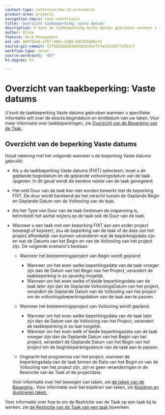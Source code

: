 ```yaml
---
content-type: reference;how-to-procedural
product-area: projects
navigation-topic: task-constraints
title: 'Overzicht taakbeperking: vaste datums'
description: U kunt de taakbeperking Vaste datums gebruiken wanneer u specifieke informatie wilt over de exacte begindatum en einddatum van uw taken. Voor meer informatie over taakbeperkingen, zie het overzicht van de Restrictie van de Taak.
author: Alina
feature: Work Management
exl-id: 084f54a6-e757-405c-b388-5d5f61608e71
source-git-commit: f2f825280204b56d2dc85efc7a315a4377e551c7
workflow-type: tm+mt
source-wordcount: '437'
ht-degree: 0%

---
```


# Overzicht van taakbeperking: Vaste datums

U kunt de taakbeperking Vaste datums gebruiken wanneer u specifieke informatie wilt over de exacte begindatum en einddatum van uw taken. Voor meer informatie over taakbeperkingen, zie [ Overzicht van de Beperking van de Taak ](../../../manage-work/tasks/task-constraints/task-constraint-overview.md).

## Overzicht van de beperking Vaste datums

Houd rekening met het volgende wanneer u de beperking Vaste datums gebruikt:

* Als u de taakbeperking Vaste datums (FIXT) selecteert, moet u de geplande begindatum en de geplande voltooiingsdatum van de taak opgeven. In dit geval wordt de eerdere relatie van de taak genegeerd.
* Het veld Duur van de taak kan niet worden bewerkt met de beperking FIXT. De duur wordt berekend als het verschil tussen de Geplande Begin en Geplande Datum van de Voltooiing van de taak.
* Als het Type van Duur van de taak Gedreven de inspanning is, beïnvloedt het aantal wijzers op de taak ook de Duur van de taak.
* Wanneer u een taak met een beperking FIXT aan een ander project beweegt of kopieert, zou de beperking van de taak of de data van het project afhankelijk van kunnen veranderen wat de beperkingsdata zijn en wat de Datums van het Begin en van de Voltooiing van het project zijn. De volgende scenario&#39;s bestaan:

   * Wanneer het bestemmingsproject van Begin wordt gepland:

      * Wanneer om het even welke beperkingsdata van de taak vroeger zijn dan de Datum van het Begin van het Project, verandert de taakbeperking in zo spoedig mogelijk.
      * Wanneer om het even welke of beide beperkingsdata van de taak later zijn dan de Geplande VoltooiingsDatum van het project, verandert de Geplande Datum van de Voltooiing van het project om de voltooiingsbeperkingsdatum van de taak aan te passen.

   * Wanneer het bestemmingsproject van Voltooiing wordt gepland:

      * Wanneer om het even welke beperkingsdata van de taak later zijn dan de Datum van de Voltooiing van het Project, verandert de taakbeperking in zo laat mogelijk.
      * Wanneer om het even welk of beide beperkingsdata van de taak vroeger zijn dan de Geplande Datum van het Begin van het project, verandert de Geplande Datum van het Begin van het project om de beginbeperkingsdatum van de taak aan te passen.

   * Ongeacht het programma van het project, wanneer de beperkingsdata van de taak binnen de Data van het Begin en van de Voltooiing van het project zijn, zijn er geen veranderingen in de Restrictie van de Taak of de projectdata.

  Voor informatie over het bewegen van taken, zie [ de taken van de Beweging ](../../../manage-work/tasks/manage-tasks/move-tasks.md). Voor informatie over het kopiëren van taken, zie [ Kopiëren en dupliceren taken ](../../../manage-work/tasks/manage-tasks/copy-and-duplicate-tasks.md).

Voor informatie over hoe te om de Restrictie van de Taak op een taak bij te werken, zie [ de Restrictie van de Taak van een taak ](../../../manage-work/tasks/task-constraints/update-task-constraint-of-task.md) bijwerken.

<!--
<div data-mc-conditions="QuicksilverOrClassic.Draft mode">
<h2>Use the Fixed Dates Task Constraint</h2>
<p>(NOTE:&nbsp;replaced with new article linked above) </p>
<p>To update the Task Constraint to Finish No Later Than:</p>
<ol>
<li value="1">Go to a task whose Task Constraint you want to update.</li>
<li value="2"> <p data-mc-conditions="QuicksilverOrClassic.Quicksilver">Click the <strong>More</strong> icon <img src="assets/qs-more-icon-on-an-object.png"> next to the task name, then click <strong>Edit</strong>.</p> </li>
<li value="3">In the <strong>Overview</strong> section, expand the <strong>Task Constraint</strong> drop-down menu.</li>
<li value="4"> <p>Select <strong>Fixed Dates</strong>.</p> </li>
<li value="5"> <p>Specify a <strong>Planned Start Date</strong>.</p> <p>The task must start on this date. </p> </li>
<li value="6"> <p>Specify a <strong>Planned Completion Date</strong>.</p> <p>The task must complete on this date. </p> </li>
<li value="7">Click <strong>Save Changes</strong>.</li>
</ol>
</div>
-->
